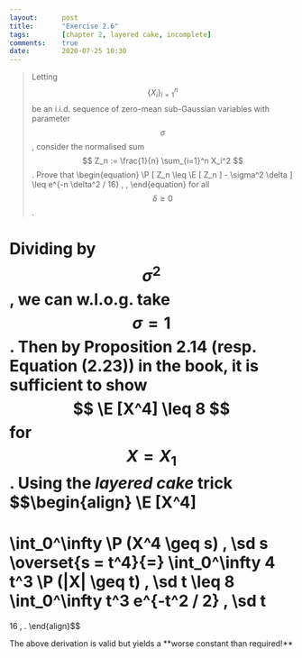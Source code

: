 ```yaml
---
layout:      post
title:       "Exercise 2.6"
tags:        [chapter 2, layered cake, incomplete]
comments:    true
date:        2020-07-25 10:30
---
```


> Letting $$ \{ X_i \}_{i=1}^n $$ be an i.i.d. sequence of zero-mean
> sub-Gaussian variables with parameter $$ \sigma $$, consider the normalised
> sum $$ Z_n := \frac{1}{n} \sum_{i=1}^n X_i^2 $$. Prove that
> \begin{equation}
>   \P [ Z_n \leq \E [ Z_n ] - \sigma^2 \delta ] \leq e^{-n \delta^2 / 16} \, ,
> \end{equation}
> for all $$ \delta \geq 0 $$.

Dividing by $$ \sigma^2 $$, we can w.l.o.g. take $$ \sigma = 1 $$.
Then by Proposition 2.14 (resp. Equation (2.23)) in the book, it is sufficient
to show $$ \E [X^4] \leq 8 $$ for $$ X = X_1 $$.
Using the *layered cake* trick
$$\begin{align}
  \E [X^4]
  =
  \int_0^\infty \P (X^4 \geq s) \, \sd s
  \overset{s = t^4}{=}
  \int_0^\infty 4 t^3 \P (|X| \geq t) \, \sd t
  \leq
  8 \int_0^\infty t^3 e^{-t^2 / 2} \, \sd t
  =
  16
  \, .
\end{align}$$

 <span class="accent">
  The above derivation is valid but yields a **worse constant than required!**
 </span>
